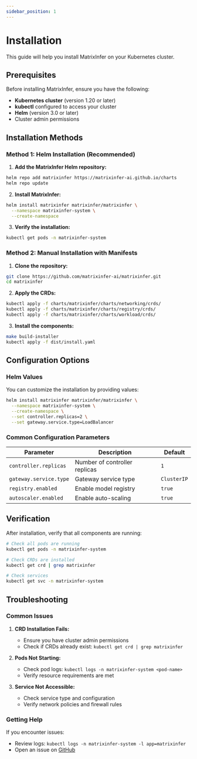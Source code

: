 ```yaml
---
sidebar_position: 1
---
```


# Installation

This guide will help you install MatrixInfer on your Kubernetes cluster.

## Prerequisites

Before installing MatrixInfer, ensure you have the following:

- **Kubernetes cluster** (version 1.20 or later)
- **kubectl** configured to access your cluster
- **Helm** (version 3.0 or later)
- Cluster admin permissions

## Installation Methods

### Method 1: Helm Installation (Recommended)

1. **Add the MatrixInfer Helm repository:**

```bash
helm repo add matrixinfer https://matrixinfer-ai.github.io/charts
helm repo update
```

2. **Install MatrixInfer:**

```bash
helm install matrixinfer matrixinfer/matrixinfer \
  --namespace matrixinfer-system \
  --create-namespace
```

3. **Verify the installation:**

```bash
kubectl get pods -n matrixinfer-system
```

### Method 2: Manual Installation with Manifests

1. **Clone the repository:**

```bash
git clone https://github.com/matrixinfer-ai/matrixinfer.git
cd matrixinfer
```

2. **Apply the CRDs:**

```bash
kubectl apply -f charts/matrixinfer/charts/networking/crds/
kubectl apply -f charts/matrixinfer/charts/registry/crds/
kubectl apply -f charts/matrixinfer/charts/workload/crds/
```

3. **Install the components:**

```bash
make build-installer
kubectl apply -f dist/install.yaml
```

## Configuration Options

### Helm Values

You can customize the installation by providing values:

```bash
helm install matrixinfer matrixinfer/matrixinfer \
  --namespace matrixinfer-system \
  --create-namespace \
  --set controller.replicas=2 \
  --set gateway.service.type=LoadBalancer
```

### Common Configuration Parameters

| Parameter | Description | Default |
|-----------|-------------|---------|
| `controller.replicas` | Number of controller replicas | `1` |
| `gateway.service.type` | Gateway service type | `ClusterIP` |
| `registry.enabled` | Enable model registry | `true` |
| `autoscaler.enabled` | Enable auto-scaling | `true` |

## Verification

After installation, verify that all components are running:

```bash
# Check all pods are running
kubectl get pods -n matrixinfer-system

# Check CRDs are installed
kubectl get crd | grep matrixinfer

# Check services
kubectl get svc -n matrixinfer-system
```

## Troubleshooting

### Common Issues

1. **CRD Installation Fails:**
   - Ensure you have cluster admin permissions
   - Check if CRDs already exist: `kubectl get crd | grep matrixinfer`

2. **Pods Not Starting:**
   - Check pod logs: `kubectl logs -n matrixinfer-system <pod-name>`
   - Verify resource requirements are met

3. **Service Not Accessible:**
   - Check service type and configuration
   - Verify network policies and firewall rules

### Getting Help

If you encounter issues:
- Review logs: `kubectl logs -n matrixinfer-system -l app=matrixinfer`
- Open an issue on [GitHub](https://github.com/matrixinfer-ai/matrixinfer/issues)